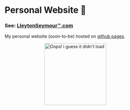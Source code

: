 # Personal Website :construction:

### See: [LleytonSeymour&trade;.com](https://lleytonseymour.tumblr.com/)

My personal website (soon-to-be) hosted on [github pages](https://pages.github.com/).

<img style="width: 200px; padding-left: 25.5%;" src="https://drive.google.com/uc?export=view&id=1p3KSIbnYal-6j-0RGMxqk1cvPjs7TDV0" alt="Oops! i guess it didn't load">

<!-- ![demo](https://drive.google.com/uc?export=view&id=1p3KSIbnYal-6j-0RGMxqk1cvPjs7TDV0) -->

